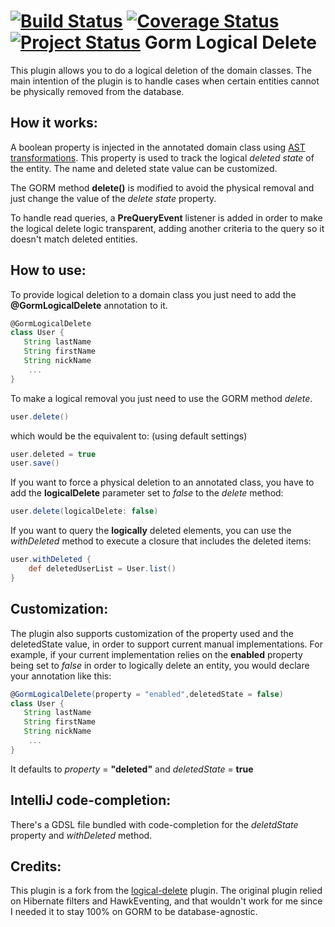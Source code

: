 [![Build Status](https://travis-ci.org/saboya/gorm-logical-delete.svg?branch=master)](https://travis-ci.org/saboya/gorm-logical-delete) [![Coverage Status](https://coveralls.io/repos/saboya/gorm-logical-delete/badge.svg?branch=master)](https://coveralls.io/r/saboya/gorm-logical-delete?branch=master) [![Project Status](https://stillmaintained.com/saboya/gorm-logical-delete.png)](https://stillmaintained.com/saboya/gorm-logical-delete)
Gorm Logical Delete
===================

This plugin allows you to do a logical deletion of the domain classes.
The main intention of the plugin is to handle cases when certain entities cannot be physically removed from the database.

## How it works:

A boolean property is injected in the annotated domain class using [AST transformations](http://groovy.codehaus.org/Compile-time+Metaprogramming+-+AST+Transformations). This property is used to track the logical _deleted state_ of the entity. The name and deleted state value can be customized.

The GORM method __delete()__ is modified to avoid the physical removal and just change the value of the _delete state_ property.

To handle read queries, a __PreQueryEvent__ listener is added in order to make the logical delete logic transparent, adding another criteria to the query so it doesn't match deleted entities.

## How to use:

To provide logical deletion to a domain class you just need to add the __@GormLogicalDelete__ annotation to it.

```groovy
@GormLogicalDelete
class User {
   String lastName
   String firstName
   String nickName
    ...
}
```

To make a logical removal you just need to use the GORM method _delete_.

```groovy
user.delete()
```
which would be the equivalent to: (using default settings)

```groovy
user.deleted = true
user.save()
```
If you want to force a physical deletion to an annotated class, you have to add the __logicalDelete__ parameter set to _false_ to the _delete_ method:

```groovy
user.delete(logicalDelete: false)
```

If you want to query the __logically__ deleted elements, you can use the _withDeleted_ method to execute a closure that includes the deleted items:

```groovy
user.withDeleted {
	def deletedUserList = User.list()
}
```

## Customization:

The plugin also supports customization of the property used and the deletedState value, in order to support current manual implementations.
For example, if your current implementation relies on the __enabled__ property being set to _false_ in order to logically delete an entity, you would declare your annotation like this:


```groovy
@GormLogicalDelete(property = "enabled",deletedState = false)
class User {
   String lastName
   String firstName
   String nickName
    ...
}
```
It defaults to _property_ = __"deleted"__ and _deletedState_ = __true__

## IntelliJ code-completion:

There's a GDSL file bundled with code-completion for the _deletdState_ property and _withDeleted_ method.

## Credits:

This plugin is a fork from the [logical-delete](https://github.com/nanlabs/logical-delete) plugin. The original plugin relied on Hibernate filters and HawkEventing, and that wouldn't work for me since I needed it to stay 100% on GORM to be database-agnostic.
